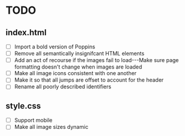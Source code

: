 # TODO

## index.html

- [ ] Import a bold version of Poppins
- [ ] Remove all semantically insignifcant HTML elements
- [ ] Add an act of recourse if the images fail to load---Make sure page formatting doesn't change when images are loaded
- [ ] Make all image icons consistent with one another
- [ ] Make it so that all jumps are offset to account for the header
- [ ] Rename all poorly described identifiers

## style.css

- [ ] Support mobile
- [ ] Make all image sizes dynamic
